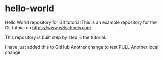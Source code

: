 # hello-world
Hello World repository for Git tutorial
This is an example repository for the Git tutoial on https://www.w3schools.com

This repository is built step by step in the tutorial.

I have just added this to GitHub
Another change to test PULL
Another local change